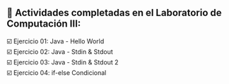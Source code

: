 📁 **Actividades completadas en el Laboratorio de Computación III:**
---
☑️ Ejercicio 01: Java - Hello World  
☑️ Ejercicio 02: Java - Stdin & Stdout  
☑️ Ejercicio 03: Java - Stdin & Stdout 2  
☑️ Ejercicio 04: if-else Condicional
